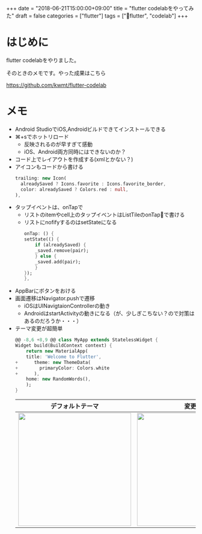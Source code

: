 
+++
date = "2018-06-21T15:00:00+09:00"
title = "flutter codelabをやってみた"
draft = false
categories = ["flutter"]
tags = ["flutter", "codelab"]
+++

# はじめに

flutter codelabをやりました。

そのときのメモです。やった成果はこちら

https://github.com/kwmt/flutter-codelab

# メモ

- Android StudioでiOS,Androidビルドできてインストールできる
- ⌘+sでホットリロード
    - 反映されるのが早すぎて感動
    - iOS、Android両方同時にはできないのか？
- コード上でレイアウトを作成する(xmlとかない？)
- アイコンもコードから書ける
    ```dart
    trailing: new Icon(
      alreadySaved ? Icons.favorite : Icons.favorite_border,
      color: alreadySaved ? Colors.red : null,
    ),
    ```
- タップイベントは、onTapで
    - リストのitemやcell上のタップイベントはListTileのonTapで書ける
    - リストにnofifyするのはsetStateになる
        ```dart
        onTap: () {
        setState(() {
            if (alreadySaved) {
            _saved.remove(pair);
            } else { 
            _saved.add(pair); 
            } 
        });
        },       
        ```
- AppBarにボタンをおける
- 画面遷移はNavigator.pushで遷移
    - iOSはUINavigtaionControllerの動き
    - AndroidはstartActivityの動きになる（が、少しぎこちない？ので対策はあるのだろうか・・・）
- テーマ変更が超簡単
    ```dart
    @@ -8,6 +8,9 @@ class MyApp extends StatelessWidget {
    Widget build(BuildContext context) {
        return new MaterialApp(
        title: 'Welcome to Flutter',
    +      theme: new ThemeData(
    +        primaryColor: Colors.white
    +      ),
        home: new RandomWords(),
        );
    }
    ```
    |  デフォルトテーマ  |  変更後 |
    | ---- | ---- |
    |  <img src="/images/2018/06/flutter-codelab/flutter-theme-before.png" width="300" />  |  <img src="/images/2018/06/flutter-codelab/flutter-theme-after.png" width="300" />  |
